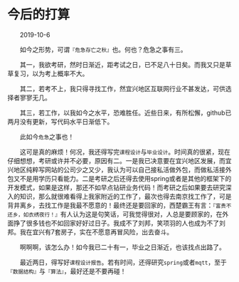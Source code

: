 # 今后的打算

&emsp;&emsp;2019-10-6

&emsp;&emsp;如今之形势，可谓`『危急存亡之秋』`也。何也？危急之事有三。

&emsp;&emsp;其一，我欲考研，然时日渐近，距考试之日，已不足八十日矣。而我又只是草草复习，以为考上概率不大。

&emsp;&emsp;其二，若考不上，我只得寻找工作，然宜兴地区互联网行业不甚发达，可供选择者寥寥无几。

&emsp;&emsp;其三，若工作，以我如今之水平，恐难胜任。近些日来，有所松懈，github已两月没有更新，写代码水平日渐低下。

&emsp;&emsp;此如今`危急`之事也！

&emsp;&emsp;这可是真的麻烦！何况，我还得写完`课程设计`与`毕业设计`。时间真的很紧，现在仔细想想，考研或许并不必要，原因有二。一是我已决意要在宜兴地区发展，而宜兴地区纯粹写网站的公司少之又少，我认为可以自己接私活做外包，而做私活接外包又不是用学历只看能力。二是考研之后还得去使用spring或者是其他的框架下的开发模式，如果是这样，那还不如早点钻研业务代码！而考研之后如果要去研究深入的知识，那么就很难看得上我家附近的工作了，最次也得去南京找工作了，可是背井离乡，去找工作是我最不愿意的！最终还是要回家的，西楚霸王有言：`『富贵不还乡，如衣绣夜行！』`有人认为这是句笑话，可我觉得很对，人总是要顾家的，在外面挣了很多钱也不如回家好好过日子。我成不了刘邦，笑项羽的人也成为不了刘邦。我在宜兴有7套房子，实在不愿意再冒风险，出去奋斗。

&emsp;&emsp;啊啊啊，该怎么办！如今我已二十有一，毕业之日渐近，也该找点出路了。

&emsp;&emsp;最近两日，得写好`课程设计报告`。若有时间，还得研究`spring`或者`mqtt`，至于`『数据结构』`与`『算法』`，最好还是不要再碰！